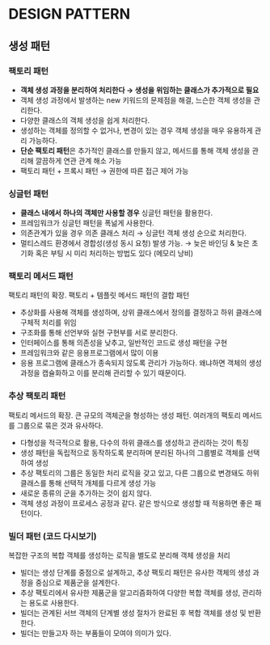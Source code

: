 # DESIGN PATTERN

## 생성 패턴

### 팩토리 패턴

- **객체 생성 과정을 분리하여 처리한다 → 생성을 위임하는 클래스가 추가적으로 필요**
- 객체 생성 과정에서 발생하는 new 키워드의 문제점을 해결, 느슨한 객체 생성을 관리한다.
- 다양한 클래스의 객체 생성을 쉽게 처리한다.
- 생성하는 객체를 정의할 수 없거나, 변경이 있는 경우 객체 생성을 매우 유용하게 관리 가능하다.
- **단순 팩토리 패턴**은 추가적인 클래스를 만들지 않고, 메서드를 통해 객체 생성을 관리해 깔끔하게 연관 관계 해소 가능
- 팩토리 패턴 + 프록시 패턴 → 권한에 따른 접근 제어 가능

### 싱글턴 패턴

- **클래스 내에서 하나의 객체만 사용할 경우** 싱글턴 패턴을 활용한다.
- 프레임워크가 싱글턴 패턴을 폭넒게 사용한다.
- 의존관계가 있을 경우 의존 클래스 처리 → 싱글턴 객체 생성 순으로 처리한다.
- 멀티스레드 환경에서 경합성(생성 동시 요청) 발생 가능. → 늦은 바인딩 & 늦은 초기화 혹은 부팅 시 미리 처리하는 방법도 있다 (메모리 낭비)

### 팩토리 메서드 패턴

팩토리 패턴의 확장. 팩토리 + 템플릿 메서드 패턴의 결합 패턴

- 추상화를 사용해 객체를 생성하며, 상위 클래스에서 정의를 결정하고 하위 클래스에 구체적 처리를 위임
- 구조화를 통해 선언부와 실현 구현부를 서로 분리한다.
- 인터페이스를 통해 의존성을 낮추고, 일반적인 코드로 생성 패턴을 구현
- 프레임워크와 같은 응용프로그램에서 많이 이용
- 응용 프로그램에 클래스가 종속되지 않도록 관리가 가능하다. 왜냐하면 객체의 생성 과정을 캡슐화하고 이를 분리해 관리할 수 있기 때문이다.

### 추상 팩토리 패턴

팩토리 메서드의 확장. 큰 규모의 객체군을 형성하는 생성 패턴. 여러개의 팩토리 메서드를 그룹으로 묶은 것과 유사하다.

- 다형성을 적극적으로 활용, 다수의 하위 클래스를 생성하고 관리하는 것이 특징
- 생성 패턴을 독립적으로 동작하도록 분리하며 분리된 하나의 그룹별로 객체를 선택하여 생성
- 추상 팩토리의 그룹은 동일한 처리 로직을 갖고 있고, 다른 그룹으로 변경돼도 하위 클래스를 통해 선택적 개체를 다르게 생성 가능
- 새로운 종류의 군을 추가하는 것이 쉽지 않다.
- 객체 생성 과정이 프로세스 공정과 같다. 같은 방식으로 생성할 때 적용하면 좋은 패턴이다.

### 빌더 패턴 (코드 다시보기)

복잡한 구조의 복합 객체를 생성하는 로직을 별도로 분리해 객체 생성을 처리

- 빌더는 생성 단계를 중점으로 설계하고, 추상 팩토리 패턴은 유사한 객체의 생성 과정을 중심으로 제품군을 설계한다.
- 추상 팩토리에서 유사한 제품군을 알고리즘화하여 다양한 복합 객체를 생성, 관리하는 용도로 사용한다.
- 빌더는 관계된 서브 객체의 단계별 생성 절차가 완료된 후 복합 객체를 생성 및 반환한다.
- 빌더는 만들고자 하는 부품들이 모여야 의미가 있다.
